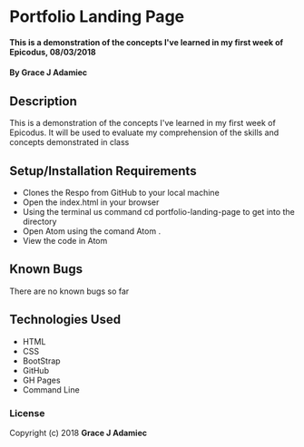 
# Portfolio Landing Page

#### This is a demonstration of the concepts I've learned in my first week of Epicodus, 08/03/2018

#### By **Grace J Adamiec**

## Description

This is a demonstration of the concepts I've learned in my first week of Epicodus. It will be used to evaluate my comprehension of the skills and concepts demonstrated in class

## Setup/Installation Requirements

* Clones the Respo from GitHub to your local machine
* Open the index.html in your browser
* Using the terminal us command cd portfolio-landing-page to get into the directory
* Open Atom using the comand Atom .
* View the code in Atom



## Known Bugs

There are no known bugs so far



## Technologies Used

* HTML
* CSS
* BootStrap
* GitHub
* GH Pages
* Command Line
### License


Copyright (c) 2018 **Grace J Adamiec**

